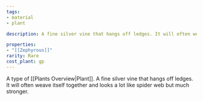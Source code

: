 ```yaml
---
tags:
- material
- plant

description: A fine silver vine that hangs off ledges. It will often weave itself together and looks a lot like spider web but much stronger.

properties:
- "[[Zephyrous]]"
rarity: Rare
cost_plant: gp
---
```

A type of [[Plants Overview|Plant]]. A fine silver vine that hangs off ledges. It will often weave itself together and looks a lot like spider web but much stronger.